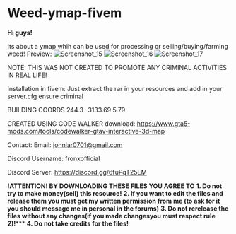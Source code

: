 # Weed-ymap-fivem
**Hi guys!**

Its about a ymap whih can be used for processing or selling/buying/farming weed!
Preview: 
![Screenshot_15](https://github.com/Tupacgr/Weed-ymap-fivem/assets/83091800/a441bb32-f4cc-4214-a162-42a4ff196719)
![Screenshot_16](https://github.com/Tupacgr/Weed-ymap-fivem/assets/83091800/1f8efb70-1ad3-47be-95f6-6aac7e892755)
![Screenshot_17](https://github.com/Tupacgr/Weed-ymap-fivem/assets/83091800/f246ccef-cdad-4366-a29d-944cf4c87834)

NOTE: THIS WAS NOT CREATED TO PROMOTE ANY CRIMINAL ACTIVITIES IN REAL LIFE!

Installation in fivem:
Just extract the rar in your resources and add in your server.cfg ensure criminal

BUILDING COORDS 244.3 -3133.69 5.79

CREATED USING CODE WALKER download: https://www.gta5-mods.com/tools/codewalker-gtav-interactive-3d-map

Contact: Email: johnlar0701@gmail.com

Discord Username: fronxofficial

Discord Server: https://discord.gg/6fuPqT25EM

**!ATTENTION! BY DOWNLOADING THESE FILES YOU AGREE TO**
**1. Do not try to make money(sell) this resource!**
**2. If you want to edit the files and release them you must get my written permission from me (to ask for it you should message me in personal in the forums)**
**3. Do not rerelease the files without any changes(if you made changesyou must respect rule 2)!*****
**4. Do not take credits for the files!**
